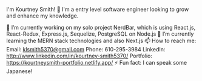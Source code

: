 I'm Kourtney Smith! 👋 I'm a entry level software engineer looking to grow and enhance my knowledge.

🔭 I’m currently working on my solo project NerdBar, which is using React.js, React-Redux, Express.js, Sequelize, PostgreSQL on Node.js
🌱 I’m currently learning the MERN stack technologies and also Next.js 
📫 How to reach me:
        Email: klsmith5370@gmail.com
        Phone: 610-295-3984
LinkedIn: http://www.linkedin.com/in/kourtney-smith5370/
Portfolio: https://kourtneysmith-portfolio.netlify.app/
⚡ Fun fact: I can speak some Japanese!
